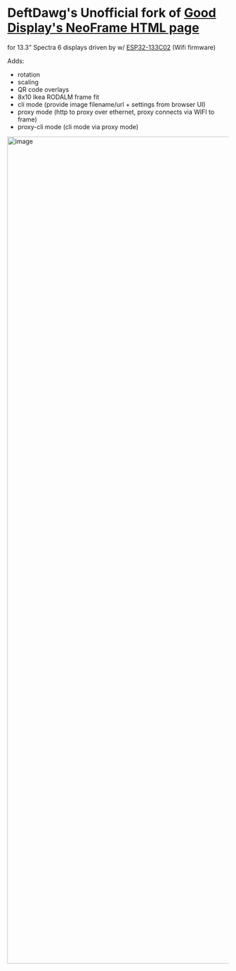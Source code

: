 # DeftDawg's Unofficial fork of [Good Display's NeoFrame HTML page](http://www.einkapp.com/esp32-133c02.html) 
for 13.3" Spectra 6 displays driven by w/ [ESP32-133C02](https://www.good-display.com/product/574.html) (Wifi firmware)

Adds:
- rotation
- scaling
- QR code overlays
- 8x10 Ikea RODALM frame fit
- cli mode (provide image filename/url + settings from browser UI)
- proxy mode (http to proxy over ethernet, proxy connects via WIFI to frame)
- proxy-cli mode (cli mode via proxy mode)

<img width="2525" height="1883" alt="image" src="https://github.com/user-attachments/assets/463736f4-0b4d-4fcb-b115-708428d4795d" />
